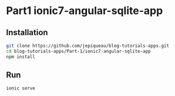 #  Part1 ionic7-angular-sqlite-app

## Installation

```bash
git clone https://github.com/jepiqueau/blog-tutorials-apps.git
cd blog-tutorials-apps/Part-1/ionic7-angular-sqlite-app
npm install
```

## Run

```bash
ionic serve
```
